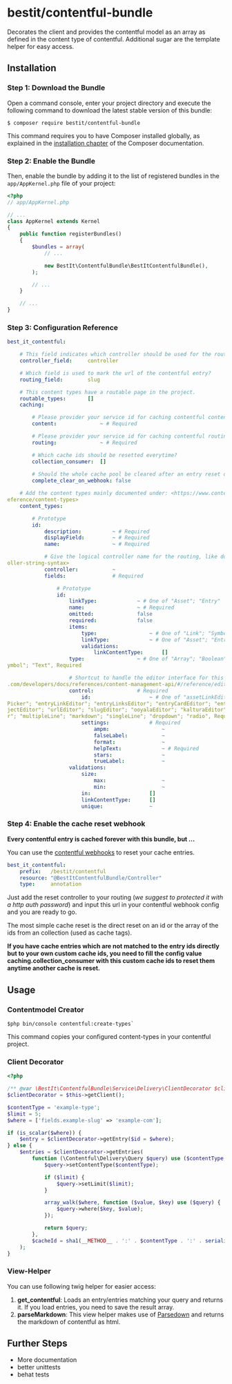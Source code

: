 # bestit/contentful-bundle

Decorates the client and provides the contentful model as an array as defined in the content type of contentful. 
Additional sugar are the template helper for easy access.

## Installation

### Step 1: Download the Bundle

Open a command console, enter your project directory and execute the
following command to download the latest stable version of this bundle:

```console
$ composer require bestit/contentful-bundle
```

This command requires you to have Composer installed globally, as explained
in the [installation chapter](https://getcomposer.org/doc/00-intro.md)
of the Composer documentation.

### Step 2: Enable the Bundle

Then, enable the bundle by adding it to the list of registered bundles
in the `app/AppKernel.php` file of your project:

```php
<?php
// app/AppKernel.php

// ...
class AppKernel extends Kernel
{
    public function registerBundles()
    {
        $bundles = array(
            // ...

            new BestIt\ContentfulBundle\BestItContentfulBundle(),
        );

        // ...
    }

    // ...
}
```

### Step 3: Configuration Reference

```yaml
best_it_contentful:

    # This field indicates which controller should be used for the routing.
    controller_field:     controller

    # Which field is used to mark the url of the contentful entry?
    routing_field:        slug

    # This content types have a routable page in the project.
    routable_types:       []
    caching:

        # Please provider your service id for caching contentful contents.
        content:              ~ # Required

        # Please provider your service id for caching contentful routings.
        routing:              ~ # Required

        # Which cache ids should be resetted everytime?
        collection_consumer:  []
        
        # Should the whole cache pool be cleared after an entry reset over the webhook is detected
        complete_clear_on_webhook: false

    # Add the content types mainly documented under: <https://www.contentful.com/developers/docs/references/content-management-api/#/r
eference/content-types>
    content_types:

        # Prototype
        id:
            description:          ~ # Required
            displayField:         ~ # Required
            name:                 ~ # Required

            # Give the logical controller name for the routing, like document under <http://symfony.com/doc/current/routing.html#contr
oller-string-syntax>
            controller:           ~
            fields:               # Required

                # Prototype
                id:
                    linkType:             ~ # One of "Asset"; "Entry"
                    name:                 ~ # Required
                    omitted:              false
                    required:             false
                    items:
                        type:                 ~ # One of "Link"; "Symbol"
                        linkType:             ~ # One of "Asset"; "Entry"
                        validations:
                            linkContentType:      []
                    type:                 ~ # One of "Array"; "Boolean"; "Date"; "Integer"; "Location"; "Link"; "Number"; "Object"; "S
ymbol"; "Text", Required

                    # Shortcut to handle the editor interface for this field, documentation can be found here: <https://www.contentful
.com/developers/docs/references/content-management-api/#/reference/editor-interface>
                    control:              # Required
                        id:                   ~ # One of "assetLinkEditor"; "assetLinksEditor"; "assetGalleryEditor"; "boolean"; "date
Picker"; "entryLinkEditor"; "entryLinksEditor"; "entryCardEditor"; "entryCardsEditor"; "numberEditor"; "rating"; "locationEditor"; "ob
jectEditor"; "urlEditor"; "slugEditor"; "ooyalaEditor"; "kalturaEditor"; "kalturaMultiVideoEditor"; "listInput"; "checkbox"; "tagEdito
r"; "multipleLine"; "markdown"; "singleLine"; "dropdown"; "radio", Required
                        settings:             # Required
                            ampm:                 ~
                            falseLabel:           ~
                            format:               ~
                            helpText:             ~ # Required
                            stars:                ~
                            trueLabel:            ~
                    validations:
                        size:
                            max:                  ~
                            min:                  ~
                        in:                   []
                        linkContentType:      []
                        unique:               ~
```

### Step 4: Enable the cache reset webhook

**Every contentful entry is cached forever with this bundle, but ...**

You can use the [contentful webhooks](https://www.contentful.com/developers/docs/concepts/webhooks/) to reset your 
cache entries. 

```yaml
best_it_contentful:
    prefix:   /bestit/contentful
    resource: "@BestItContentfulBundle/Controller"
    type:     annotation
```    

Just add the reset controller to your routing (_we suggest to protected it with a http auth password_) and input this
 url in your contentful webhook config and you are ready to go.


The most simple cache reset is the direct reset on an id or the array of the ids from an collection (used as cache 
tags). 

**If you have cache entries which are not matched to the entry ids directly but to your own custom cache ids, you need to 
fill the config value caching.collection_consumer with this custom cache ids to reset them anytime another cache is 
reset.**

## Usage

### Contentmodel Creator
 
```console
$php bin/console contentful:create-types`
```

This command copies your configured content-types in your contentful project.

### Client Decorator

```php
<?php

/** @var \BestIt\ContentfulBundle\Service\Delivery\ClientDecorator $clientDecorator */
$clientDecorator = $this->getClient();

$contentType = 'example-type';
$limit = 5;
$where = ['fields.example-slug' => 'example-com'];

if (is_scalar($where)) {
    $entry = $clientDecorator->getEntry($id = $where);
} else {
    $entries = $clientDecorator->getEntries(
        function (\Contentful\Delivery\Query $query) use ($contentType, $limit, $where) {
            $query->setContentType($contentType);

            if ($limit) {
                $query->setLimit($limit);
            }

            array_walk($where, function ($value, $key) use ($query) {
                $query->where($key, $value);
            });

            return $query;
        },
        $cacheId = sha1(__METHOD__ . ':' . $contentType . ':' . serialize($where))
    );
}
```

### View-Helper

You can use following twig helper for easier access:

1. **get_contentful**: Loads an entry/entries matching your query and returns it. If you load entries, you need to 
save the result array. 
2. **parseMarkdown**: This view helper makes use of [Parsedown](https://github.com/erusev/parsedown) and returns the 
markdown of contentful as html.

## Further Steps

* More documentation
* better unittests
* behat tests

